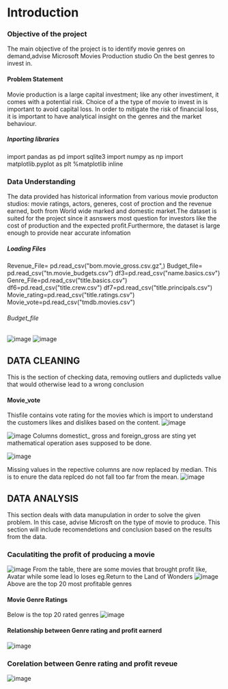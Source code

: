 # Introduction
### Objective of the project
The main objective of the project is to identify movie genres on demand,advise Microsoft Movies Production studio On the best genres to invest in.

#### Problem Statement
Movie production is a large capital investment; like any other investiment, it comes with a potential risk. Choice of a the type of movie to invest in is important to avoid capital loss. In order to mitigate the risk of financial loss, it is important to have analytical insight on the genres and the market behaviour.

##### Inporting libraries 
import pandas as pd 
import sqlite3
import numpy as np
import matplotlib.pyplot as plt
%matplotlib inline

### Data Understanding
The data provided has historical information from various movie producton studios: movie ratings, actors, generes, cost of proction and the revenue earned, both from World wide marked and domestic market.The dataset is suited for the project since it asnswers most question for investors like the cost of production and the expected profit.Furthermore, the dataset is large enough to provide near accurate infomation

##### Loading Files 
Revenue_File= pd.read_csv("bom.movie_gross.csv.gz",)
Budget_file= pd.read_csv("tn.movie_budgets.csv")
df3=pd.read_csv("name.basics.csv")
Genre_File=pd.read_csv("title.basics.csv")
df6=pd.read_csv("title.crew.csv")
df7=pd.read_csv("title.principals.csv")
Movie_rating=pd.read_csv("title.ratings.csv")
Movie_vote=pd.read_csv("tmdb.movies.csv")

###### Budget_file
![image](https://github.com/ThomasOkiwi/Phase-I-Project/assets/133016687/8525cd62-6c30-495c-a400-313c28b8da71)
![image](https://github.com/ThomasOkiwi/Phase-I-Project/assets/133016687/95a8144f-e321-4c13-b905-efe3815251da)


## DATA CLEANING
This is the section of checking data, removing outliers and duplicteds vallue that would otherwise lead to a wrong conclusion
#### Movie_vote
Thisfile contains vote rating for the movies which is import to understand the customers likes and dislikes based on the content.
![image](https://github.com/ThomasOkiwi/Phase-I-Project/assets/133016687/fc422e03-c3e4-4a94-9289-9581577a293f)


![image](https://github.com/ThomasOkiwi/Phase-I-Project/assets/133016687/0a52dd7a-f4ea-4fbb-9427-74c75c03fd51)
Columns domestict_ gross and foreign_gross   are sting yet mathematical operation ases supposed to be done.

![image](https://github.com/ThomasOkiwi/Phase-I-Project/assets/133016687/2fa22de1-814b-4b08-a6c1-400259e3dca1)

Missing values in the repective columns are now replaced by median. This is to enure the data replced do not fall too far from the mean.
![image](https://github.com/ThomasOkiwi/Phase-I-Project/assets/133016687/8593b431-3b31-4600-a9ee-92f12abdc613)

## DATA ANALYSIS
This section deals with data manupulation in order to solve the given problem. In this case, advise Microsft on the type of movie to produce. This section will include recomendetions and conclusion based on the results from the data.
### Caculatiting the profit of producing a movie
![image](https://github.com/ThomasOkiwi/Phase-I-Project/assets/133016687/9966d2ce-bcb8-469d-ad2d-9710faa7e8c9)
From the table, there are some movies that brought profit like, Avatar while some lead lo loses eg.Return to the Land of Wonders
![image](https://github.com/ThomasOkiwi/Phase-I-Project/assets/133016687/fccb10c0-033e-4b25-8cc4-07bceb0a3de1)
Above are the top 20 most profitable genres

#### Movie Genre Ratings
 Below is the top 20 rated genres 
 ![image](https://github.com/ThomasOkiwi/Phase-I-Project/assets/133016687/d307e763-5f7a-4d04-bdbd-bd1a03cdd40d)


#### Relationship between Genre rating and profit earnerd 
![image](https://github.com/ThomasOkiwi/Phase-I-Project/assets/133016687/64860fd1-79bb-4279-a7c5-7b689c7f3a94)

### Corelation between Genre rating and profit reveue
![image](https://github.com/ThomasOkiwi/Phase-I-Project/assets/133016687/e84ed263-d61c-40f5-9a98-1a8607fbb8a8)


